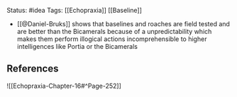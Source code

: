 Status: #idea
Tags: [[Echopraxia]] [[Baseline]]

* [[@Daniel-Bruks]] shows that baselines and roaches are field tested and are better than the Bicamerals because of a unpredictability which makes them perform illogical actions incomprehensible to higher intelligences like Portia or the Bicamerals

## References

![[Echopraxia-Chapter-16#^Page-252]]